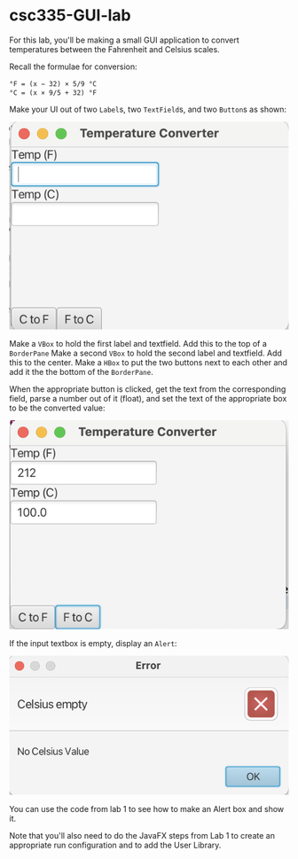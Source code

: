 # csc335-GUI-lab

For this lab, you'll be making a small GUI application to convert temperatures between the Fahrenheit and Celsius scales.

Recall the formulae for conversion:

	°F = (x − 32) × ⁠5/9⁠ °C 	
	°C = (x × ⁠9/5⁠ + 32) °F 
	
Make your UI out of two `Label`s, two `TextField`s, and two `Button`s as shown:

![GUI1.png](GUI1.png)

Make a `VBox` to hold the first label and textfield. Add this to the top of a `BorderPane`
Make a second `VBox` to hold the second label and textfield. Add this to the center.
Make a `HBox` to put the two buttons next to each other and add it the the bottom of the `BorderPane`.

When the appropriate button is clicked, get the text from the corresponding field, parse a number out of it (float), and set the text of the appropriate box to be the converted value:

![GUI2.png](GUI2.png)


If the input textbox is empty, display an `Alert`:

![Alert.png](Alert.png)

You can use the code from lab 1 to see how to make an Alert box and show it.

Note that you'll also need to do the JavaFX steps from Lab 1 to create an appropriate run configuration and to add the User Library. 

